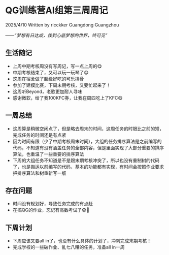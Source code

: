# QG训练营AI组第三周周记

2025/4/10 Written by ricckker Guangdong·Guangzhou

*——“梦想有日达成，找到心底梦想的世界，终可见”*

## 生活随记

- 上周中期考核周没有写周记，写一点上周的😋
- 中期考核结束了，又可以玩一玩琴了😋
- 这周在宿舍做了超级好吃的可乐排骨
- 参加了建模比赛，下周末期考核，又要忙起来了！
- 这周听Beyond，老歌更加耐人寻味
- 感谢微软，给了我100KFC券，让我在周四吃上了KFC😋

## 一周总结

- 这周算是稍微空闲点了，但是略去周末的时间，这周任务的时限比之前的短，完成任务的时间还是有点紧
- 因为时间有限（少了中期考核周末时间），大组的任务排序算法是之前编写的代码，不知道有没有涵盖任务的全部内容，但是里面实现了大部分重要的排序算法，也重温了一些重要的排序算法
- 下周的大组任务不知道是不是跟末期考核冲突了，所以也没有重制树的代码了，也是搬运以前编写的代码，基本的功能都有实现，有时间会按照作业要求把排序算法和树重新写一版

## 存在问题

- 时间没有规划好，导致任务完成的有点赶
- 在搞QG的作业，忘记有高数考试了😨🌚

## 下周计划

- 下周应该又要all in了，也没有什么具体的计划了，冲刺完成末期考核！
- 完成学校的一些破作业、乱七八糟的任务，准备all in一周
